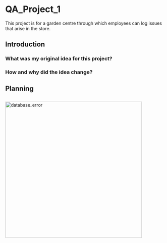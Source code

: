 # QA_Project_1
This project is for a garden centre through which employees can log issues that arise in the store. 

## Introduction
### What was my original idea for this project?

### How and why did the idea change?

## Planning

## 

<img width="433" alt="database_error" src="https://user-images.githubusercontent.com/84873140/123563675-f08cb780-d7ad-11eb-927d-41a693ddad18.png">
